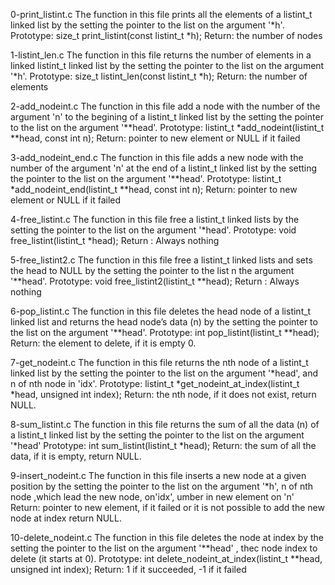 0-print_listint.c
The function in this file prints all the elements of a listint_t linked list by the setting the pointer to the list
on the argument '*h'.
Prototype: size_t print_listint(const listint_t *h);
Return: the number of nodes

1-listint_len.c
The function in this file returns the number of elements in a linked listint_t linked list by the setting the
pointer to the list on the argument '*h'.
Prototype: size_t listint_len(const listint_t *h);
Return: the number of elements

2-add_nodeint.c
The function in this file add a node with the number of the argument 'n' to the begining of a listint_t linked list
by the setting the pointer to the list on the argument '**head'.
Prototype: listint_t *add_nodeint(listint_t **head, const int n);
Return: pointer to new element or NULL if it failed

3-add_nodeint_end.c
The function in this file adds a new node with the number of the argument 'n' at the end of a listint_t linked list
by the setting the pointer to the list on the argument '**head'.
Prototype: listint_t *add_nodeint_end(listint_t **head, const int n);
Return: pointer to new element or NULL if it failed

4-free_listint.c
The function in this file free a listint_t linked lists by the setting the pointer to the list on the argument 
'*head'.
Prototype: void free_listint(listint_t *head);
Return : Always nothing

5-free_listint2.c
The function in this file free a listint_t linked lists and sets the head to NULL by the setting the pointer to the
list n the argument '**head'.
Prototype: void free_listint2(listint_t **head);
Return : Always nothing

6-pop_listint.c 
The function in this file deletes the head node of a listint_t linked list and returns the head node’s data (n)
by the setting the pointer to the list on the argument '**head'.
Prototype: int pop_listint(listint_t **head);
Return: the element to delete, if it is empty 0.

7-get_nodeint.c 
The function in this file returns the nth node of a listint_t linked list by the setting the pointer to the list
on the argument '*head', and n of nth node in 'idx'.
Prototype: listint_t *get_nodeint_at_index(listint_t *head, unsigned int index);
Return: the nth node, if it does not exist, return NULL.

8-sum_listint.c
The function in this file returns the sum of all the data (n) of a listint_t linked list by the setting the pointer
to the list on the argument '*head'
Prototype: int sum_listint(listint_t *head);
Return: the sum of all the data, if it is empty, return NULL.

9-insert_nodeint.c
The function in this file inserts a new node at a given position by the setting the pointer to the list on the 
argument '*h', n of nth node ,which lead the new node, on'idx', umber in new element on 'n'
Return: pointer to new element, if it failed or it is not possible to add the new node at index return NULL.

10-delete_nodeint.c
The function in this file deletes the node at index by the setting the pointer to the list on the argument '**head'
, thec node index to delete (it starts at 0).
Prototype: int delete_nodeint_at_index(listint_t **head, unsigned int index);
Return: 1 if it succeeded, -1 if it failed
